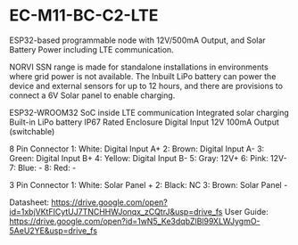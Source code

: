 # EC-M11-BC-C2-LTE
 ESP32-based programmable node with 12V/500mA Output, and Solar Battery Power including LTE communication.

NORVI SSN range is made for standalone installations in environments where grid power is not available. 
The Inbuilt LiPo battery can power the device and external sensors for up to 12 hours, and there are provisions to connect a 6V Solar panel to enable charging. 

ESP32-WROOM32 SoC inside
LTE communication
Integrated solar charging
Built-in LiPo battery
IP67 Rated Enclosure
Digital Input
12V 100mA Output (switchable)

8 Pin Connector
1:   White:   Digital Input A+
2:   Brown:   Digital Input A-
3:   Green:   Digital Input B+
4:   Yellow:  Digital Input B-
5:   Gray:    12V+
6:   Pink:    12V-
7:   Blue:    -
8:   Red:     -

3 Pin Connector
1:   White:   Solar Panel +
2:   Black:   NC
3:   Brown:   Solar Panel -

Datasheet:   https://drive.google.com/open?id=1xbjVKtFICytUJ7TNCHHWJonqx_zCQtrJ&usp=drive_fs
User Guide:  https://drive.google.com/open?id=1wN5_Ke3dqbZlBl99XLWJygmO-5AeU2YE&usp=drive_fs
